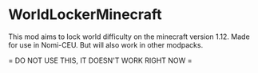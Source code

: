 # WorldLockerMinecraft
This mod aims to lock world difficulty on the minecraft version 1.12. Made for use in Nomi-CEU. But will also work in other modpacks.


= DO NOT USE THIS, IT DOESN'T WORK RIGHT NOW =
